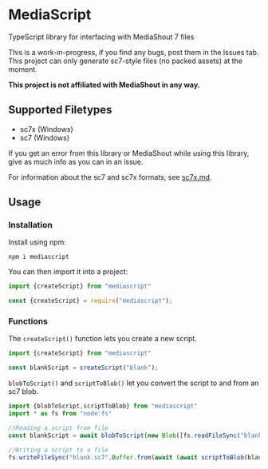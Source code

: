 # MediaScript

TypeScript library for interfacing with MediaShout 7 files

This is a work-in-progress, if you find any bugs, post them in the Issues tab. This project can only generate sc7-style files (no packed assets) at the moment.

**This project is not affiliated with MediaShout in any way.**

## Supported Filetypes

* sc7x (Windows)
* sc7 (Windows)

If you get an error from this library or MediaShout while using this library, give as much info as you can in an issue.

For information about the sc7 and sc7x formats, see [sc7x.md](sc7x.md).

## Usage

### Installation

Install using npm:

```console
npm i mediascript
```

You can then import it into a project:

```ts
import {createScript} from "mediascript"

const {createScript} = require("mediascript");
```

### Functions

The `createScript()` function lets you create a new script.

```ts
import {createScript} from "mediascript"

const blankScript = createScript("blank");
```

`blobToScript()` and `scriptToBlob()` let you convert the script to and from an sc7 blob.

```ts
import {blobToScript,scriptToBlob} from "mediascript"
import * as fs from "node:fs"

//Reading a script from file
const blankScript = await blobToScript(new Blob([fs.readFileSync("blank.sc7x")]));

//Writing a script to a file
fs.writeFileSync("blank.sc7",Buffer.from(await (await scriptToBlob(blankScript)).arrayBuffer()));
```
